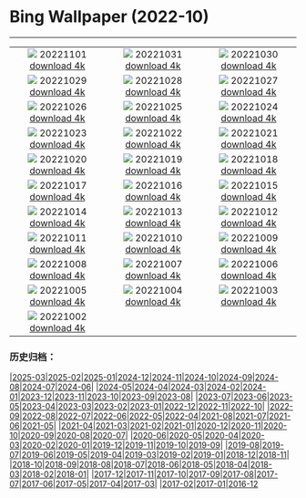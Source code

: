 # Bing Wallpaper (2022-10)
**************
| | | |
| :----: | :----: | :----: |
| ![](https://www.bing.com/th?id=OHR.Calacas_DE-DE0872821664_1920x1080.jpg) 20221101 [download 4k](https://www.bing.com/th?id=OHR.Calacas_DE-DE0872821664_UHD.jpg) | ![](https://www.bing.com/th?id=OHR.WychwoodForest_DE-DE0714020420_1920x1080.jpg) 20221031 [download 4k](https://www.bing.com/th?id=OHR.WychwoodForest_DE-DE0714020420_UHD.jpg) | ![](https://www.bing.com/th?id=OHR.SealRiver_DE-DE0564918955_1920x1080.jpg) 20221030 [download 4k](https://www.bing.com/th?id=OHR.SealRiver_DE-DE0564918955_UHD.jpg) |
| ![](https://www.bing.com/th?id=OHR.SeaAngel_DE-DE0432185241_1920x1080.jpg) 20221029 [download 4k](https://www.bing.com/th?id=OHR.SeaAngel_DE-DE0432185241_UHD.jpg) | ![](https://www.bing.com/th?id=OHR.FrankensteinFriday_DE-DE0293571099_1920x1080.jpg) 20221028 [download 4k](https://www.bing.com/th?id=OHR.FrankensteinFriday_DE-DE0293571099_UHD.jpg) | ![](https://www.bing.com/th?id=OHR.MarienburgZell_DE-DE3907884652_1920x1080.jpg) 20221027 [download 4k](https://www.bing.com/th?id=OHR.MarienburgZell_DE-DE3907884652_UHD.jpg) |
| ![](https://www.bing.com/th?id=OHR.BrockenSpecter_DE-DE3726514674_1920x1080.jpg) 20221026 [download 4k](https://www.bing.com/th?id=OHR.BrockenSpecter_DE-DE3726514674_UHD.jpg) | ![](https://www.bing.com/th?id=OHR.OrcusMouth_DE-DE3576959401_1920x1080.jpg) 20221025 [download 4k](https://www.bing.com/th?id=OHR.OrcusMouth_DE-DE3576959401_UHD.jpg) | ![](https://www.bing.com/th?id=OHR.OttobeurenBibliothek_DE-DE3414794447_1920x1080.jpg) 20221024 [download 4k](https://www.bing.com/th?id=OHR.OttobeurenBibliothek_DE-DE3414794447_UHD.jpg) |
| ![](https://www.bing.com/th?id=OHR.Knobbelzwaan_DE-DE3362383299_1920x1080.jpg) 20221023 [download 4k](https://www.bing.com/th?id=OHR.Knobbelzwaan_DE-DE3362383299_UHD.jpg) | ![](https://www.bing.com/th?id=OHR.KarstMountains_DE-DE3252732573_1920x1080.jpg) 20221022 [download 4k](https://www.bing.com/th?id=OHR.KarstMountains_DE-DE3252732573_UHD.jpg) | ![](https://www.bing.com/th?id=OHR.GeorgiaCypress_DE-DE3125234394_1920x1080.jpg) 20221021 [download 4k](https://www.bing.com/th?id=OHR.GeorgiaCypress_DE-DE3125234394_UHD.jpg) |
| ![](https://www.bing.com/th?id=OHR.SlothDay_DE-DE7576250530_1920x1080.jpg) 20221020 [download 4k](https://www.bing.com/th?id=OHR.SlothDay_DE-DE7576250530_UHD.jpg) | ![](https://www.bing.com/th?id=OHR.WartburgCastle_DE-DE7442950218_1920x1080.jpg) 20221019 [download 4k](https://www.bing.com/th?id=OHR.WartburgCastle_DE-DE7442950218_UHD.jpg) | ![](https://www.bing.com/th?id=OHR.GB25Anni_DE-DE7299315520_1920x1080.jpg) 20221018 [download 4k](https://www.bing.com/th?id=OHR.GB25Anni_DE-DE7299315520_UHD.jpg) |
| ![](https://www.bing.com/th?id=OHR.PrinceChristianSound_DE-DE6922491383_1920x1080.jpg) 20221017 [download 4k](https://www.bing.com/th?id=OHR.PrinceChristianSound_DE-DE6922491383_UHD.jpg) | ![](https://www.bing.com/th?id=OHR.RioArazas_DE-DE6773505197_1920x1080.jpg) 20221016 [download 4k](https://www.bing.com/th?id=OHR.RioArazas_DE-DE6773505197_UHD.jpg) | ![](https://www.bing.com/th?id=OHR.NaqsheRustam_DE-DE6639103353_1920x1080.jpg) 20221015 [download 4k](https://www.bing.com/th?id=OHR.NaqsheRustam_DE-DE6639103353_UHD.jpg) |
| ![](https://www.bing.com/th?id=OHR.HohenzollernHechingen_DE-DE6506429965_1920x1080.jpg) 20221014 [download 4k](https://www.bing.com/th?id=OHR.HohenzollernHechingen_DE-DE6506429965_UHD.jpg) | ![](https://www.bing.com/th?id=OHR.AlaskaMoose_DE-DE6158601555_1920x1080.jpg) 20221013 [download 4k](https://www.bing.com/th?id=OHR.AlaskaMoose_DE-DE6158601555_UHD.jpg) | ![](https://www.bing.com/th?id=OHR.AmmoniteGraveyard_DE-DE5988559044_1920x1080.jpg) 20221012 [download 4k](https://www.bing.com/th?id=OHR.AmmoniteGraveyard_DE-DE5988559044_UHD.jpg) |
| ![](https://www.bing.com/th?id=OHR.TortulaMoss_DE-DE3936508895_1920x1080.jpg) 20221011 [download 4k](https://www.bing.com/th?id=OHR.TortulaMoss_DE-DE3936508895_UHD.jpg) | ![](https://www.bing.com/th?id=OHR.StareLembruch_DE-DE3803966856_1920x1080.jpg) 20221010 [download 4k](https://www.bing.com/th?id=OHR.StareLembruch_DE-DE3803966856_UHD.jpg) | ![](https://www.bing.com/th?id=OHR.ChukchiSea_DE-DE3561645051_1920x1080.jpg) 20221009 [download 4k](https://www.bing.com/th?id=OHR.ChukchiSea_DE-DE3561645051_UHD.jpg) |
| ![](https://www.bing.com/th?id=OHR.GlassOctopus_DE-DE3414070398_1920x1080.jpg) 20221008 [download 4k](https://www.bing.com/th?id=OHR.GlassOctopus_DE-DE3414070398_UHD.jpg) | ![](https://www.bing.com/th?id=OHR.OberbaumBridge_DE-DE3269689530_1920x1080.jpg) 20221007 [download 4k](https://www.bing.com/th?id=OHR.OberbaumBridge_DE-DE3269689530_UHD.jpg) | ![](https://www.bing.com/th?id=OHR.BayofBiscay_DE-DE3992627080_1920x1080.jpg) 20221006 [download 4k](https://www.bing.com/th?id=OHR.BayofBiscay_DE-DE3992627080_UHD.jpg) |
| ![](https://www.bing.com/th?id=OHR.FlamingoTeacher_DE-DE3737259778_1920x1080.jpg) 20221005 [download 4k](https://www.bing.com/th?id=OHR.FlamingoTeacher_DE-DE3737259778_UHD.jpg) | ![](https://www.bing.com/th?id=OHR.CosmicCliffs_DE-DE3590436434_1920x1080.jpg) 20221004 [download 4k](https://www.bing.com/th?id=OHR.CosmicCliffs_DE-DE3590436434_UHD.jpg) | ![](https://www.bing.com/th?id=OHR.GlienickerBruecke_DE-DE3030822909_1920x1080.jpg) 20221003 [download 4k](https://www.bing.com/th?id=OHR.GlienickerBruecke_DE-DE3030822909_UHD.jpg) |
| ![](https://www.bing.com/th?id=OHR.LotsOBalloons_DE-DE2625769949_1920x1080.jpg) 20221002 [download 4k](https://www.bing.com/th?id=OHR.LotsOBalloons_DE-DE2625769949_UHD.jpg) |  |  |

### 历史归档：

|[2025-03](2025-03/2025-03.md)|[2025-02](2025-02/2025-02.md)|[2025-01](2025-01/2025-01.md)|[2024-12](2024-12/2024-12.md)|[2024-11](2024-11/2024-11.md)|[2024-10](2024-10/2024-10.md)|[2024-09](2024-09/2024-09.md)|[2024-08](2024-08/2024-08.md)|[2024-07](2024-07/2024-07.md)|[2024-06](2024-06/2024-06.md)|
|[2024-05](2024-05/2024-05.md)|[2024-04](2024-04/2024-04.md)|[2024-03](2024-03/2024-03.md)|[2024-02](2024-02/2024-02.md)|[2024-01](2024-01/2024-01.md)|[2023-12](2023-12/2023-12.md)|[2023-11](2023-11/2023-11.md)|[2023-10](2023-10/2023-10.md)|[2023-09](2023-09/2023-09.md)|[2023-08](2023-08/2023-08.md)|
|[2023-07](2023-07/2023-07.md)|[2023-06](2023-06/2023-06.md)|[2023-05](2023-05/2023-05.md)|[2023-04](2023-04/2023-04.md)|[2023-03](2023-03/2023-03.md)|[2023-02](2023-02/2023-02.md)|[2023-01](2023-01/2023-01.md)|[2022-12](2022-12/2022-12.md)|[2022-11](2022-11/2022-11.md)|[2022-10](2022-10/2022-10.md)|
|[2022-09](2022-09/2022-09.md)|[2022-08](2022-08/2022-08.md)|[2022-07](2022-07/2022-07.md)|[2022-06](2022-06/2022-06.md)|[2022-05](2022-05/2022-05.md)|[2022-04](2022-04/2022-04.md)|[2021-08](2021-08/2021-08.md)|[2021-07](2021-07/2021-07.md)|[2021-06](2021-06/2021-06.md)|[2021-05](2021-05/2021-05.md)|
|[2021-04](2021-04/2021-04.md)|[2021-03](2021-03/2021-03.md)|[2021-02](2021-02/2021-02.md)|[2021-01](2021-01/2021-01.md)|[2020-12](2020-12/2020-12.md)|[2020-11](2020-11/2020-11.md)|[2020-10](2020-10/2020-10.md)|[2020-09](2020-09/2020-09.md)|[2020-08](2020-08/2020-08.md)|[2020-07](2020-07/2020-07.md)|
|[2020-06](2020-06/2020-06.md)|[2020-05](2020-05/2020-05.md)|[2020-04](2020-04/2020-04.md)|[2020-03](2020-03/2020-03.md)|[2020-02](2020-02/2020-02.md)|[2020-01](2020-01/2020-01.md)|[2019-12](2019-12/2019-12.md)|[2019-11](2019-11/2019-11.md)|[2019-10](2019-10/2019-10.md)|[2019-09](2019-09/2019-09.md)|
|[2019-08](2019-08/2019-08.md)|[2019-07](2019-07/2019-07.md)|[2019-06](2019-06/2019-06.md)|[2019-05](2019-05/2019-05.md)|[2019-04](2019-04/2019-04.md)|[2019-03](2019-03/2019-03.md)|[2019-02](2019-02/2019-02.md)|[2019-01](2019-01/2019-01.md)|[2018-12](2018-12/2018-12.md)|[2018-11](2018-11/2018-11.md)|
|[2018-10](2018-10/2018-10.md)|[2018-09](2018-09/2018-09.md)|[2018-08](2018-08/2018-08.md)|[2018-07](2018-07/2018-07.md)|[2018-06](2018-06/2018-06.md)|[2018-05](2018-05/2018-05.md)|[2018-04](2018-04/2018-04.md)|[2018-03](2018-03/2018-03.md)|[2018-02](2018-02/2018-02.md)|[2018-01](2018-01/2018-01.md)|
|[2017-12](2017-12/2017-12.md)|[2017-11](2017-11/2017-11.md)|[2017-10](2017-10/2017-10.md)|[2017-09](2017-09/2017-09.md)|[2017-08](2017-08/2017-08.md)|[2017-07](2017-07/2017-07.md)|[2017-06](2017-06/2017-06.md)|[2017-05](2017-05/2017-05.md)|[2017-04](2017-04/2017-04.md)|[2017-03](2017-03/2017-03.md)|
|[2017-02](2017-02/2017-02.md)|[2017-01](2017-01/2017-01.md)|[2016-12](2016-12/2016-12.md)